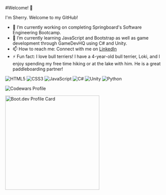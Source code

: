 #Welcome! 👋

I'm Sherry. Welcome to my GitHub! 

- 🔭 I’m currently working on completing Springboard's Software Engineering Bootcamp. 
- 🌱 I’m currently learning JavaScript and Bootstrap as well as game development through GameDevHQ using C# and Unity. 
- 📫 How to reach me: Connect with me on [LinkedIn](https://www.linkedin.com/in/sherryfisher17/)
- ⚡ Fun fact: I love bull terriers! I have a 4-year-old bull terrier, Loki, and I enjoy spending my free time hiking or at the lake with him.  He is a great paddleboarding partner!
  
![HTML5](https://img.shields.io/badge/html5-%23E34F26.svg?style=for-the-badge&logo=html5&logoColor=white)
![CSS3](https://img.shields.io/badge/css3-%231572B6.svg?style=for-the-badge&logo=css3&logoColor=white)
![JavaScript](https://img.shields.io/badge/javascript-%23323330.svg?style=for-the-badge&logo=javascript&logoColor=%23F7DF1E)
![C#](https://img.shields.io/badge/c%23-%23239120.svg?style=for-the-badge&logo=csharp&logoColor=white)
![Unity](https://img.shields.io/badge/unity-%23000000.svg?style=for-the-badge&logo=unity&logoColor=white)
![Python](https://img.shields.io/badge/python-3670A0?style=for-the-badge&logo=python&logoColor=ffdd54)
<div>

<p><img src="https://www.codewars.com/users/SurfMonkey17/badges/small" alt="Codewars Profile" </p>
<p><img src="https://api.boot.dev/v1/users/public/47c7e358-2bb7-4c79-a888-2d5ba26e1f99/thumbnail" width="300px" alt="Boot.dev Profile Card" >
</p>
</div>
